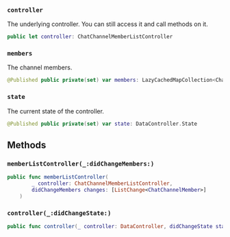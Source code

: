 
### `controller`

The underlying controller. You can still access it and call methods on it.

``` swift
public let controller: ChatChannelMemberListController
```

### `members`

The channel members.

``` swift
@Published public private(set) var members: LazyCachedMapCollection<ChatChannelMember> = []
```

### `state`

The current state of the controller.

``` swift
@Published public private(set) var state: DataController.State
```

## Methods

### `memberListController(_:didChangeMembers:)`

``` swift
public func memberListController(
        _ controller: ChatChannelMemberListController,
        didChangeMembers changes: [ListChange<ChatChannelMember>]
    ) 
```

### `controller(_:didChangeState:)`

``` swift
public func controller(_ controller: DataController, didChangeState state: DataController.State) 
